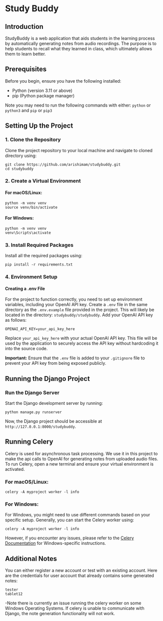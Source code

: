 # Study Buddy

## Introduction

StudyBuddy is a web application that aids students in the learning process by automatically generating notes from audio recordings. The purpose is to help students to recall what they learned in class, which ultimately allows them to learn better. 

## Prerequisites

Before you begin, ensure you have the following installed:
- Python (version 3.11 or above)
- pip (Python package manager)

Note you may need to run the following commands with either: 
`python` or `python3`
and
`pip` or `pip3`

## Setting Up the Project

### 1. Clone the Repository

Clone the project repository to your local machine and navigate to cloned directory using:

```
git clone https://github.com/arishimam/studybuddy.git
cd studybuddy
```

### 2. Create a Virtual Environment

#### For macOS/Linux:
```
python -m venv venv
source venv/bin/activate
```

#### For Windows:
```
python -m venv venv
venv\Scripts\activate
```

### 3. Install Required Packages

Install all the required packages using:

```pip install -r requirements.txt```

### 4. Environment Setup

#### Creating a .env File

For the project to function correctly, you need to set up environment variables, including your OpenAI API key. Create a `.env` file in the same directory as the `.env.evample` file provided in the project. This will likely be located in the directory: `studybuddy/studybuddy`. Add your OpenAI API key as follows:

```OPENAI_API_KEY=your_api_key_here```

Replace `your_api_key_here` with your actual OpenAI API key. This file will be used by the application to securely access the API key without hardcoding it into the source code.

**Important:** Ensure that the `.env` file is added to your `.gitignore` file to prevent your API key from being exposed publicly.

## Running the Django Project

### Run the Django Server

Start the Django development server by running:

```python manage.py runserver```

Now, the Django project should be accessible at `http://127.0.0.1:8000/studybuddy`.

## Running Celery

Celery is used for asynchronous task processing. We use it in this project to make the api calls to OpenAI for generating notes from uploaded audio files. To run Celery, open a new terminal and ensure your virtual environment is activated.

### For macOS/Linux:
```celery -A myproject worker -l info```

### For Windows:

For Windows, you might need to use different commands based on your specific setup. Generally, you can start the Celery worker using:

```celery -A myproject worker -l info```

However, if you encounter any issues, please refer to the [Celery Documentation](https://docs.celeryproject.org/en/stable/getting-started/introduction.html) for Windows-specific instructions.

## Additional Notes

You can either register a new account or test with an existing account. Here are the credentials for user account that already contains some generated notes:

```
tester
tablet12
```

-Note there is currently an issue running the celery worker on some Windows Operating Systems. If celery is unable to communicate with Django, the note generation functionality will not work. 
